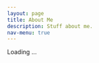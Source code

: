 ```yaml
---
layout: page
title: About Me
description: Stuff about me.
nav-menu: true
---
```


<!-- Main -->
<div id="main" class="alt">
<script src="https://cdn.jsdelivr.net/npm/marked/marked.min.js"></script>

<!-- Content -->
<div id="output">Loading ...</div>

<script>
  // URL of the Markdown file
  const markdownUrl = 'https://raw.githubusercontent.com/{{ site.author }}/{{ site.author }}/refs/heads/main/README.md';

  // Fetch the Markdown file from the URL
  fetch(markdownUrl)
    .then(response => {
      if (!response.ok) {
        throw new Error(`Failed to fetch Markdown file: ${response.statusText}`);
      }
      return response.text();
    })
    .then(markdown => {
      // Convert Markdown to HTML using Marked.js
      const htmlContent = marked.parse(markdown);

      // Inject the converted HTML into the output div
      document.getElementById('output').innerHTML = htmlContent;
    })
    .catch(error => {
      // Display an error message if something goes wrong
      document.getElementById('output').textContent = `Error: ${error.message}`;
    });
</script>
</div>
</section>
